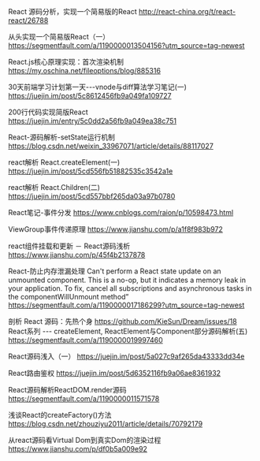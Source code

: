React 源码分析，实现一个简易版的React
http://react-china.org/t/react-react/26788


从头实现一个简易版React（一）
https://segmentfault.com/a/1190000013504156?utm_source=tag-newest


React.js核心原理实现：首次渲染机制
https://my.oschina.net/fileoptions/blog/885316

30天前端学习计划第一天---vnode与diff算法学习笔记(一)
https://juejin.im/post/5c8612456fb9a049fa109727


200行代码实现简版React
https://juejin.im/entry/5c0dd2a56fb9a049ea38c751

React-源码解析-setState运行机制
https://blog.csdn.net/weixin_33967071/article/details/88117027

react解析 React.createElement(一)
https://juejin.im/post/5cd556fb51882535c3542a1e

react解析 React.Children(二)
https://juejin.im/post/5cd557bbf265da03a97b0780


React笔记-事件分发
https://www.cnblogs.com/raion/p/10598473.html


ViewGroup事件传递原理
https://www.jianshu.com/p/a1f8f983b972

react组件挂载和更新 － React源码浅析
https://www.jianshu.com/p/45f4b2137878


React-防止内存泄漏处理
Can't perform a React state update on an unmounted component. This is a no-op, but it indicates a memory leak in your application. To fix, cancel all subscriptions and asynchronous tasks in the componentWillUnmount method”
https://segmentfault.com/a/1190000017186299?utm_source=tag-newest

剖析 React 源码：先热个身
https://github.com/KieSun/Dream/issues/18
React系列 --- createElement, ReactElement与Component部分源码解析(五)
https://segmentfault.com/a/1190000019997460


React源码浅入（一）
https://juejin.im/post/5a027c9af265da43333dd34e

React路由鉴权
https://juejin.im/post/5d6352116fb9a06ae8361932


React源码解析ReactDOM.render源码
https://segmentfault.com/a/1190000011571578

浅谈React的createFactory()方法
https://blog.csdn.net/zhouziyu2011/article/details/70792179

从react源码看Virtual Dom到真实Dom的渲染过程
https://www.jianshu.com/p/df0b5a009e92